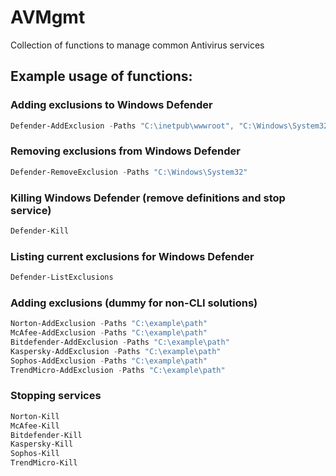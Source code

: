# AVMgmt
Collection of functions to manage common Antivirus services

## Example usage of functions:

### Adding exclusions to Windows Defender

```powershell
Defender-AddExclusion -Paths "C:\inetpub\wwwroot", "C:\Windows\System32", "C:\Windows\Tasks"
```

### Removing exclusions from Windows Defender

```powershell
Defender-RemoveExclusion -Paths "C:\Windows\System32"
```

### Killing Windows Defender (remove definitions and stop service)

```powershell
Defender-Kill
```

### Listing current exclusions for Windows Defender

```powershell
Defender-ListExclusions
```

### Adding exclusions (dummy for non-CLI solutions)

```powershell
Norton-AddExclusion -Paths "C:\example\path"
McAfee-AddExclusion -Paths "C:\example\path"
Bitdefender-AddExclusion -Paths "C:\example\path"
Kaspersky-AddExclusion -Paths "C:\example\path"
Sophos-AddExclusion -Paths "C:\example\path"
TrendMicro-AddExclusion -Paths "C:\example\path"
```

### Stopping services

```powershell
Norton-Kill
McAfee-Kill
Bitdefender-Kill
Kaspersky-Kill
Sophos-Kill
TrendMicro-Kill
```
